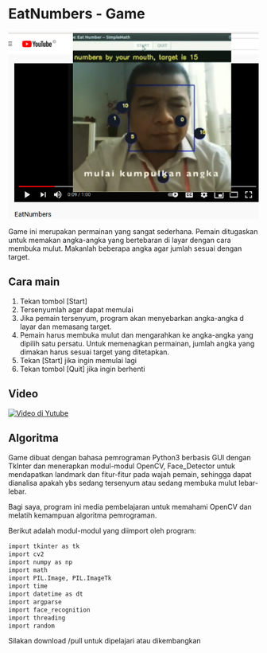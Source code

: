 # EatNumbers - Game


![EatNumbers ScreenShoot](img/eatnumbers-game.png)

Game ini merupakan permainan yang sangat sederhana. Pemain ditugaskan untuk memakan angka-angka yang bertebaran di layar dengan cara membuka mulut. Makanlah beberapa angka agar jumlah sesuai dengan target.    

## Cara main

1. Tekan tombol [Start]
2. Tersenyumlah agar dapat memulai
3. Jika pemain tersenyum, program akan menyebarkan angka-angka d layar
dan memasang target.
4. Pemain harus membuka mulut dan mengarahkan ke angka-angka yang dipilih satu persatu. Untuk memenagkan permainan, jumlah angka yang dimakan harus sesuai target yang ditetapkan. 
5. Tekan [Start] jika ingin memulai lagi
6. Tekan tombol [Quit] jika ingin berhenti

## Video

[![Video di Yutube](https://img.youtube.com/vi/wYZDW0o26jA/0.jpg)](https://www.youtube.com/watch?v=wYZDW0o26jA)


## Algoritma

Game dibuat dengan bahasa pemrograman Python3 berbasis GUI dengan TkInter dan menerapkan modul-modul OpenCV, Face_Detector untuk mendapatkan landmark dan fitur-fitur pada wajah pemain, sehingga dapat dianalisa apakah ybs sedang tersenyum atau sedang membuka mulut lebar-lebar.

Bagi saya, program ini media pembelajaran untuk memahami OpenCV dan melatih kemampuan algoritma pemrograman.

Berikut adalah modul-modul yang diimport oleh program:
    
    import tkinter as tk
    import cv2
    import numpy as np
    import math
    import PIL.Image, PIL.ImageTk
    import time
    import datetime as dt
    import argparse
    import face_recognition
    import threading
    import random
    

Silakan download /pull untuk dipelajari atau dikembangkan
